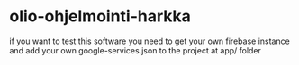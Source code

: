 # olio-ohjelmointi-harkka

if you want to test this software you need to get your own firebase instance and add your own google-services.json to the project at app/ folder 
